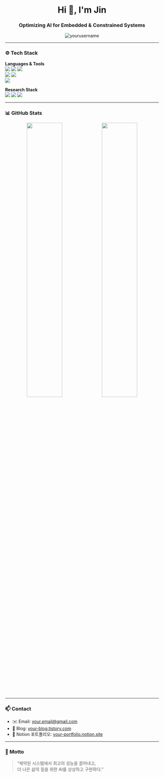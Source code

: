 <h1 align="center">Hi 👋, I'm Jin</h1>
<h3 align="center">Optimizing AI for Embedded & Constrained Systems</h3>

<p align="center">
  <img src="https://komarev.com/ghpvc/?username=yourusername&label=Profile%20views&color=0e75b6&style=flat" alt="yourusername" />
</p>

---

### ⚙️ Tech Stack

**Languages & Tools**  
<img src="https://img.shields.io/badge/Python-3776AB?style=flat&logo=python&logoColor=white"/> 
<img src="https://img.shields.io/badge/Flutter-02569B?style=flat&logo=flutter&logoColor=white"/> 
<img src="https://img.shields.io/badge/Dart-0175C2?style=flat&logo=dart&logoColor=white"/>  
<img src="https://img.shields.io/badge/Node.js-339933?style=flat&logo=node.js&logoColor=white"/> 
<img src="https://img.shields.io/badge/PostgreSQL-4169E1?style=flat&logo=postgresql&logoColor=white"/>  
<img src="https://img.shields.io/badge/RaspberryPi-C51A4A?style=flat&logo=raspberrypi&logoColor=white"/>  

**Research Stack**  
<img src="https://img.shields.io/badge/PyTorch-EE4C2C?style=flat&logo=pytorch&logoColor=white"/> 
<img src="https://img.shields.io/badge/ONNX-005CED?style=flat&logo=onnx&logoColor=white"/>
<img src="https://img.shields.io/badge/HuggingFace-FCC624?style=flat&logo=huggingface&logoColor=black"/>

---

### 📊 GitHub Stats

<p align="center">
  <img src="https://github-readme-stats.vercel.app/api?username=yourusername&show_icons=true&theme=tokyonight" width="48%" />
  <img src="https://github-readme-streak-stats.herokuapp.com/?user=yourusername&theme=tokyonight" width="48%" />
</p>

---

### 📫 Contact

- ✉️ Email: your.email@gmail.com  
- 📝 Blog: [your-blog.tistory.com](https://your-blog.tistory.com)  
- 🧠 Notion 포트폴리오: [your-portfolio.notion.site](https://your-portfolio.notion.site)

---

### 🧭 Motto

> “제약된 시스템에서 최고의 성능을 끌어내고,  
> 더 나은 삶의 질을 위한 AI를 상상하고 구현하다.”

